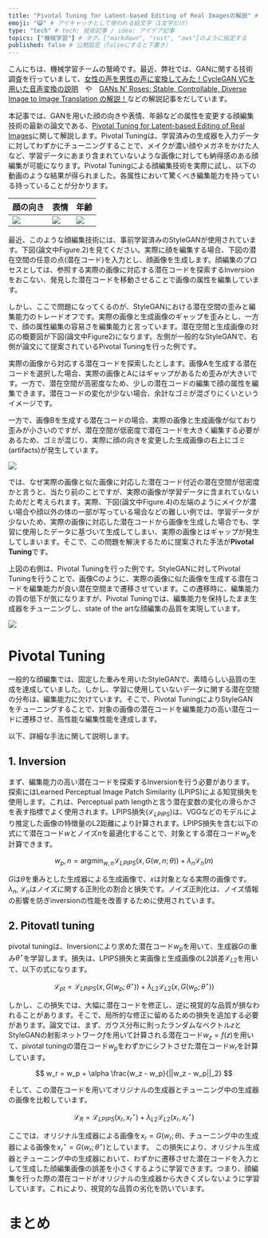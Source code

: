 ```yaml
---
title: "Pivotal Tuning for Latent-based Editing of Real Imagesの解説" # 記事のタイトル
emoji: "😸" # アイキャッチとして使われる絵文字（1文字だけ）
type: "tech" # tech: 技術記事 / idea: アイデア記事
topics: ["機械学習"] # タグ。["markdown", "rust", "aws"]のように指定する
published: false # 公開設定（falseにすると下書き）
---
```


こんにちは、機械学習チームの鷲崎です。最近、弊社では、GANに関する技術調査を行っていまして、[女性の声を男性の声に変換してみた！CycleGAN VCを用いた音声変換の説明](https://tech.fusic.co.jp/posts/2021-06-29-ml-cycleganvc/)　や　[GANs N' Roses: Stable, Controllable, Diverse Image to Image Translation の解説！](https://tech.fusic.co.jp/posts/2021-06-20-ml-gans-n-roses/)などの解説記事をだしています。

本記事では、GANを用いた顔の向きや表情、年齢などの属性を変更する顔編集技術の最新の論文である、[Pivotal Tuning for Latent-based Editing of Real Images](https://arxiv.org/abs/2106.05744)に関して解説します。Pivotal Tuningは、学習済みの生成器を入力データに対してわずかにチューニングすることで、メイクが濃い顔やメガネをかけた人など、学習データにあまり含まれていないような画像に対しても納得感のある顔編集が可能になります。Pivotal Tuningによる顔編集技術を実際に試し、以下の動画のような結果が得られました。各属性において驚くべき編集能力を持っている持っていることが分かります。


|顔の向き|表情|年齢|
|-|-|-
|![](https://storage.googleapis.com/zenn-user-upload/e14d2af3b911565256cc3e01.gif)|![](https://storage.googleapis.com/zenn-user-upload/80217ceab2c2341990a517a0.gif)|![](https://storage.googleapis.com/zenn-user-upload/f048e8f06877f376912ddcfd.gif)|

最近、このような顔編集技術には、事前学習済みのStyleGANが使用されています。下図(論文中Figure.2)を見てください。実際に顔を編集する場合、下図の潜在空間の任意の点(潜在コード)を入力とし、顔画像を生成します。顔編集のプロセスとしては、参照する実際の画像に対応する潜在コードを探索するInversionをおこない、発見した潜在コードを移動させることで画像の属性を編集しています。

しかし、ここで問題になってくるのが、StyleGANにおける潜在空間の歪みと編集能力のトレードオフです。実際の画像と生成画像のギャップを歪みとし、一方で、顔の属性編集の容易さを編集能力と言っています。潜在空間と生成画像の対応の概要図が下図(論文中Figure2)になります。左側が一般的なStyleGANで、右側が論文にて提案されているPivotal Tuningを行った例です。

実際の画像から対応する潜在コードを探索したとします。画像Aを生成する潜在コードを選択した場合、実際の画像とAにはギャップがあるため歪みが大きいです。一方で、潜在空間が高密度なため、少しの潜在コードの編集で顔の属性を編集できます。潜在コードの変化が少ない場合、余計なゴミが混ざりにくいというイメージです。

一方で、画像Bを生成する潜在コードの場合、実際の画像と生成画像が似ており歪みが小さいのですが、潜在空間が低密度で潜在コードを大きく編集する必要があるため、ゴミが混じり、実際に顔の向きを変更した生成画像の右上にゴミ(artifacts)が発生しています。

![](https://storage.googleapis.com/zenn-user-upload/157e30e131d36ab64e504b1d.png)

では、なぜ実際の画像と似た画像に対応した潜在コード付近の潜在空間が低密度かと言うと、当たり前のことですが、実際の画像が学習データに含まれていないためだと考えられます。実際、下図(論文中Figure.4)の左端のようにメイクが濃い場合や顔以外の体の一部が写っている場合などの難しい例では、学習データが少ないため、実際の画像に対応した潜在コードから画像を生成した場合でも、学習に使用したデータに基づいて生成してしまい、実際の画像とはギャップが発生してしまいます。そこで、この問題を解決するために提案された手法が**Pivotal Tuning**です。

上図の右側は、Pivotal Tuningを行った例です。StyleGANに対してPivotal Tuningを行うことで、画像Cのように、実際の画像に似た画像を生成する潜在コードを編集能力が良い潜在空間まで遷移させています。この遷移時に、編集能力の質の低下が気になりますが、Pivotal Tuningでは、編集能力を保持したまま生成器をチューニングし、state of the artな顔編集の品質を実現しています。

![](https://storage.googleapis.com/zenn-user-upload/e6c92807eda90f914dc97128.png)


# Pivotal Tuning

一般的な顔編集では、固定した重みを用いたStyleGANで、素晴らしい品質の生成を達成していました。しかし、学習に使用していないデータに関する潜在空間の分布は、編集能力に欠けています。そこで、Pivotal TuningによりStyleGANをチューニングすることで、対象の画像の潜在コードを編集能力の高い潜在コードに遷移させ、高性能な編集性能を達成します。

以下、詳細な手法に関して説明します。

## 1. Inversion

まず、編集能力の高い潜在コードを探索するInversionを行う必要があります。探索にはLearned Perceptual Image Patch Similarity (LPIPS)による知覚損失を使用します。これは、Perceptual path lengthと言う潜在変数の変化の滑らかさを表す指標でよく使用されます。LPIPS損失($\mathcal{L}_{LPIPS}$)は、VGGなどのモデルにより推定した画像の特徴量のL2距離により計算されます。LPIPS損失を含む以下の式にて潜在コード$w$とノイズ$n$を最適化することで、対象とする潜在コード$w_p$を計算できます。

$$
w_p, n = \mathrm{argmin}_{w,n} \mathcal{L}_{LPIPS}(x, G(w, n; \theta)) + \lambda_n \mathcal{L}_n(n)
$$

$G$は$\theta$を重みとした生成器による生成画像で、$x$は対象となる実際の画像です。$\lambda_n$, $\mathcal{L}_n$はノイズに関する正則化の割合と損失です。ノイズ正則化は、ノイズ情報の影響を防ぎinversionの性能を改善するために使用されています。

## 2. Pitovatl tuning

pivotal tuningは、Inversionにより求めた潜在コード$w_p$を用いて、生成器$G$の重み$\theta^{\star}$を学習します。損失は、LPIPS損失と実画像と生成画像のL2誤差$\mathcal{L}_{L2}$を用いて、以下の式になります。

$$
\mathcal{L}_{pt} = \mathcal{L}_{LPIPS}(x, G(w_p; \theta^{\star})) + \lambda_{L2} \mathcal{L}_{L2}(x, G(w_p; \theta^{\star}))
$$

しかし、この損失では、大幅に潜在コードを修正し、逆に視覚的な品質が損なわれることがあります。そこで、局所的な修正に留めるための損失を追加する必要があります。論文では、まず、ガウス分布に則ったランダムなベクトル$z$とStyleGANの射影ネットワーク$f$を用いて計算される潜在コード$w_z = f(z)$を用いて、pivotal tuningの潜在コード$w_p$をわずかにシフトさせた潜在コード$w_r$を計算しています。

$$
w_r = w_p +  \alpha \frac{w_z - w_p}{||w_z - w_p||_2}
$$

そして、この潜在コードを用いてオリジナルの生成器とチューニング中の生成器の画像を比較しています。

$$
\mathcal{L}_{R} = \mathcal{L}_{LPIPS}(x_r, x_r^{\star}) + \lambda_{L2} \mathcal{L}_{L2}(x_r, x_r^{\star})
$$

ここでは、オリジナル生成器による画像を$x_r = G(w_r; \theta)$、チューニング中の生成器による画像を$x_r^{\star} = G(w_r; \theta^{\star})$としています。
この損失により、オリジナル生成器とチューニング中の生成器において、わずかに遷移させた潜在コードを入力として生成した顔編集画像の誤差を小さくするように学習できます。つまり、顔編集を行った際の潜在コードがオリジナルの生成器から大きくズレないように学習しています。これにより、視覚的な品質の劣化を防いでいます。


# まとめ